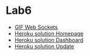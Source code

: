 # Lab6
- [GIF Web Sockets](https://share.getcloudapp.com/Jru4Nx14)
- [Heroku solution Homepage](https://sleepy-tundra-52212.herokuapp.com)
- [Heroku solution Dashboard](https://sleepy-tundra-52212.herokuapp.com/dashboard)
- [Heroku solution Update](https://sleepy-tundra-52212.herokuapp.com/update)